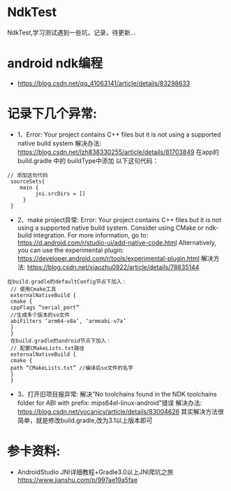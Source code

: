 # NdkTest
NdkTest,学习测试遇到一些坑，记录，待更新...

 # android ndk编程
 * https://blog.csdn.net/qq_41063141/article/details/83298633

 # 记录下几个异常:
 * 1、Error: Your project contains C++ files but it is not using a supported native build system
  解决办法: https://blog.csdn.net/lzh838330255/article/details/81703849
   在app的 build.gradle 中的 buildType中添加 以下这句代码：
 ```
 // 添加这句代码
  sourceSets{
     main {
          jni.srcDirs = []
      }
  }
 ```

 * 2、make project异常:
 Error: Your project contains C++ files but it is not using a supported native build system.
  Consider using CMake or ndk-build integration. For more information, go to:
  https://d.android.com/r/studio-ui/add-native-code.html
  Alternatively, you can use the experimental plugin:
  https://developer.android.com/r/tools/experimental-plugin.html
 解决方法: https://blog.csdn.net/xiaozhu0922/article/details/78835144
```
在build.gradle的defaultConfig节点下加入：
 // 使用Cmake工具
 externalNativeBuild {
 cmake {
 cppFlags “serial_port”
 //生成多个版本的so文件
 abiFilters ‘arm64-v8a’, ‘armeabi-v7a’
 }
 }
 在build.gradle的android节点下加入：
 // 配置CMakeLists.txt路径
 externalNativeBuild {
 cmake {
 path “CMakeLists.txt” //编译后so文件的名字
 }
 }
```
* 3、打开旧项目报异常:
     解决"No toolchains found in the NDK toolchains folder for ABI with prefix: mips64el-linux-android"错误
     解决办法: https://blog.csdn.net/vocanicy/article/details/83004626
     其实解决方法很简单，就是修改build.gradle,改为3.1以上版本即可

# 参卡资料:
* AndroidStudio JNI详细教程+Gradle3.0以上JNI爬坑之旅 https://www.jianshu.com/p/997ae19a5fae

